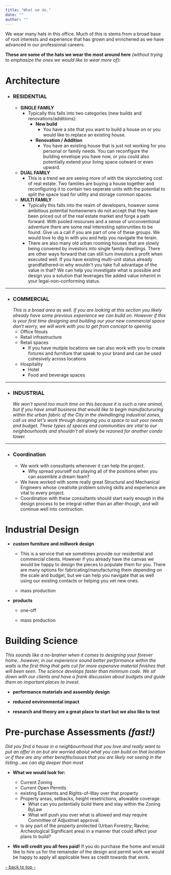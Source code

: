 ```yaml
---
title: "What we do."
date: ""
author: ""
---
```


We wear many hats in this office. Much of this is stems from a broad base of root interests and experience that has grown and enrichened as we have advanced in our professional careers. 

**These are some of the hats we wear the most around here** *(without trying to emphasize the ones we would like to wear more of)***:**

# Architecture
- ### RESIDENTIAL
  - **SINGLE FAMILY**
    - Typically this falls into two categories (new builds and renovations/additions):
      * **New build**
        - You have a site that you want to build a house on or you would like to replace an existing house.
      * **Renovation / Addition**
        - You have an existing house that is just not working for you personal or family needs. You can reconfigure the building envelope you have now, or you could also potentially extend your living space outward or even upward.
  - **DUAL FAMILY**
    - This is a trend we are seeing more of with the skyrocketing cost of real estate. Two families are buying a house together and reconfiguring it to contain two seperate units with the potential to split the space load for utility and storage common spaces.  
  - **MULTI FAMILY**
    - Typically this falls into the realm of developers, however some ambitious potential homeowners do not accept that they have been priced out of the real estate market and forge a path forward. With pooled resourses and a sense of unconventional adventure there are some real interesting optorunities to be found. Give us a call if you are part of one of these groups. We would love to dig in with you and help you navigate the terain.
    - There are also many old urban rooming houses that are slowly being convered by investors into single family dwellings. There are other ways forward that can still turn investors a profit when executed well. If you have existing multi-unit status already grandfathered-in why wouldn't you take full advantage of the value in that? We can help you investigate what is possible and design you a solution that leverages the added value inherint in your legal-non-conforming status.


---
- ### COMMERCIAL
  *This is a broad area as well. If you are looking at this section you likely already have some previous experience we can build on. However if this is your first time designing and building our your new commercial space don't worry, we will work with you to get from concept to opening.*
  - Office fitouts
  - Retail infrastructure
  - Retail spaces
    - If you have mutiple locations we can also work with you to create fixtures and furniture that speak to your brand and can be used cohesively across locations
  - Hospitality
    - Hotel
    - Food and beverage spaces

---
- ### INDUSTRIAL
  *We won't spend too much time on this because it is such a rare animal, but if you have small business that would like to begin manufactururing within the urban fabric of the City in the dwindlinging industrial zones, call us and let's work through designing you a space to suit your needs and budget. These types of spaces and communities are vital to our neighbourhoods and shouldn't all slowly be rezoned for another condo tower.* 


---
- ### Coordination
  - We work with consultants whenever it can help the project.
    - Why spread yourself out playing all of the positions when you can assemble a dream team?
  - We have worked with some really great Structural and Mechanical Engineers whose creativite problem solving skills and experience are vital to every project. 
  - Coordination with these consultants should start early enough in the design process to be integral rather than an after-though, and will continue well into contruction.



# Industrial Design

- **custom furniture and millwork design**

  - This is a service that we sometimes provide our residential and commercial clients. However if you already have the canvas we would be happy to design the pieces to populate them for you. There are many options for fabricating/manufacturing them depending on the scale and budget, but we can help you navigate that as well using our existing contacts or helping you vet new ones.

  - mass production

- **products**

  - one-off

  - mass production


# Building Science
  *This sounds like a no-brainer when it comes to designing your forever home...however, in our experience sound better performance within the walls is the first thing that gets cut for more expensive material finishes that will been seen. The science develops faster than minimum code. We sit down with our clients and have a frank discussion about budgets and guide them on important places to invest.*

- **performance materials and assembly design**

- **reduced environmental impact**

- **research and theory are a great place to start but we also like to test**


# Pre-purchase Assessments *(fast!)*

*Did you find a house in a neighbourrhood that you love and really want to put an offer in on but are worried aboiut what you can build on that location or if thee are any other benefits/issues that you are likely not seeing in the listing...we can dig deeper than most*

- **What we would look for:**
  - Current Zoning
  - Current Open Permits
  - existing Easments and Rights-of-Way over that property
  - Property areas, setbacks, height resetrictions, allowable coverage.
    - What can you potentially build there and stay within the Zoning ByLaw
    - What will push you over what is allowed and may require Committee of Adjustmet approval.
  - Is any part of the property protected (Urban Forestry; Ravine; Archeological Significant area) in a manner that could affect your plans to build?

- **We will credit you all fees paid!** If you do purchase the home and would like to hire us for the remainder of the design and permit work we would be happy to apply all applicable fees as credit towards that work.

[- back to top -](#)